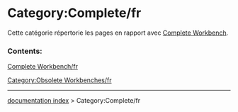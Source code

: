 # Category:Complete/fr
Cette catégorie répertorie les pages en rapport avec [Complete Workbench](Complete_Workbench/fr.md).

### Contents:

[Complete Workbench/fr](Complete_Workbench/fr.md)

[Category:Obsolete Workbenches/fr](Category:Obsolete_Workbenches/fr.md)

---
[documentation index](../README.md) > Category:Complete/fr
